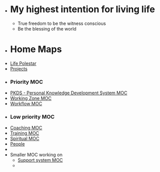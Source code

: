 - # My highest intention for living life
    - True freedom to be the witness conscious
    - Be the blessing of the world
- # Home Maps
- [Life Polestar](<Life Polestar.md>)
- [Projects](<Projects.md>)
- ### Priority MOC
- [PKDS - Personal Knowledge Development System MOC](<PKDS - Personal Knowledge Development System MOC.md>)
- [Working Zone MOC](<Working Zone MOC.md>)
- [Workflow MOC](<Workflow MOC.md>)
- ### Low priority MOC
- [Coaching MOC](<Coaching MOC.md>)
- [Training MOC](<Training MOC.md>)
- [Spiritual MOC](<Spiritual MOC.md>)
- [People](<People.md>)
- 
- Smaller MOC working on
    - [Support system MOC](<Support system MOC.md>)
    - 
